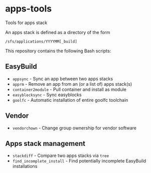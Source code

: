 # apps-tools
Tools for apps stack

An apps stack is defined as a directory of the form
```
/sfs/applications/YYYYMM[_build]
```

This repository contains the following Bash scripts:

## EasyBuild
- `appsync` - Sync an app between two apps stacks
- `apprm` - Remove an app from an (or a list of) apps stack(s)
- `container2module` - Pull container and install as module
- `easyblocksync` - Sync easyblocks
- `goolfc` - Automatic installation of entire goolfc toolchain

## Vendor
- `vendorchown` - Change group ownership for vendor software

## Apps stack management
- `stackdiff` - Compare two apps stacks via `tree`
- `find_incomplete_install` - Find potentially incomplete EasyBuild installations
